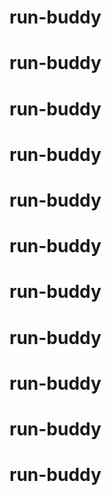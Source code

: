 # run-buddy
# run-buddy
# run-buddy
# run-buddy
# run-buddy
# run-buddy
# run-buddy
# run-buddy
# run-buddy
# run-buddy
# run-buddy
